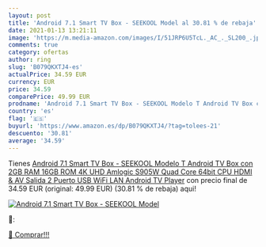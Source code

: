```yaml
---
layout: post
title: 'Android 7.1 Smart TV Box - SEEKOOL Model al 30.81 % de rebaja'
date: 2021-01-13 13:21:11
image: 'https://m.media-amazon.com/images/I/51JRP6U5TcL._AC_._SL200_.jpg'
comments: true
category: ofertas
author: ring
slug: 'B079QKXTJ4-es'
actualPrice: 34.59 EUR
currency: EUR
price: 34.59
comparePrice: 49.99 EUR
prodname: 'Android 7.1 Smart TV Box - SEEKOOL Modelo T Android TV Box con 2GB RAM 16GB ROM  4K UHD  Amlogic S905W Quad Core 64bit CPU  HDMI & AV Salida  2 Puerto USB  WiFi LAN Android TV Player'
country: 'es'
flag: '🇪🇸'
buyurl: 'https://www.amazon.es/dp/B079QKXTJ4/?tag=tolees-21'
descuento: '30.81'
average: '34.59'
---
```


Tienes [Android 7.1 Smart TV Box - SEEKOOL Modelo T Android TV Box con 2GB RAM 16GB ROM  4K UHD  Amlogic S905W Quad Core 64bit CPU  HDMI & AV Salida  2 Puerto USB  WiFi LAN Android TV Player](https://www.amazon.es/dp/B079QKXTJ4/?tag=tolees-21) con precio final de  34.59 EUR (original: 49.99 EUR) (30.81 %  de rebaja) aqui!

[![Android 7.1 Smart TV Box - SEEKOOL Model](https://m.media-amazon.com/images/I/51JRP6U5TcL._AC_._SL200_.jpg)](https://www.amazon.es/dp/B079QKXTJ4/?tag=tolees-21)

🔎:


[🛒 Comprar!!!](https://www.amazon.es/dp/B079QKXTJ4/?tag=tolees-21)
